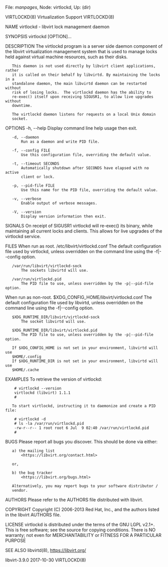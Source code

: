File: *manpages*,  Node: virtlockd,  Up: (dir)

VIRTLOCKD(8)                Virtualization Support                VIRTLOCKD(8)



NAME
       virtlockd - libvirt lock management daemon

SYNOPSIS
       virtlockd [OPTION]...

DESCRIPTION
       The virtlockd program is a server side daemon component of the libvirt
       virtualization management system that is used to manage locks held
       against virtual machine resources, such as their disks.

       This daemon is not used directly by libvirt client applications, rather
       it is called on their behalf by libvirtd. By maintaining the locks in a
       standalone daemon, the main libvirtd daemon can be restarted without
       risk of losing locks.  The virtlockd daemon has the ability to
       re-exec() itself upon receiving SIGUSR1, to allow live upgrades without
       downtime.

       The virtlockd daemon listens for requests on a local Unix domain
       socket.

OPTIONS
       -h, --help
           Display command line help usage then exit.

       -d, --daemon
           Run as a daemon and write PID file.

       -f, --config FILE
           Use this configuration file, overriding the default value.

       -t, --timeout SECONDS
           Automatically shutdown after SECONDS have elapsed with no active
           client or lock.

       -p, --pid-file FILE
           Use this name for the PID file, overriding the default value.

       -v, --verbose
           Enable output of verbose messages.

       -V, --version
           Display version information then exit.

SIGNALS
       On receipt of SIGUSR1 virtlockd will re-exec() its binary, while
       maintaining all current locks and clients. This allows for live
       upgrades of the virtlockd service.

FILES
   When run as root.
       /etc/libvirt/virtlockd.conf
           The default configuration file used by virtlockd, unless overridden
           on the command line using the -f|--config option.

       /var/run/libvirt/virtlockd-sock
           The sockets libvirtd will use.

       /var/run/virtlockd.pid
           The PID file to use, unless overridden by the -p|--pid-file option.

   When run as non-root.
       $XDG_CONFIG_HOME/libvirt/virtlockd.conf
           The default configuration file used by libvirtd, unless overridden
           on the command line using the -f|--config option.

       $XDG_RUNTIME_DIR/libvirt/virtlockd-sock
           The socket libvirtd will use.

       $XDG_RUNTIME_DIR/libvirt/virtlockd.pid
           The PID file to use, unless overridden by the -p|--pid-file option.

       If $XDG_CONFIG_HOME is not set in your environment, libvirtd will use
       $HOME/.config
       If $XDG_RUNTIME_DIR is not set in your environment, libvirtd will use
       $HOME/.cache

EXAMPLES
       To retrieve the version of virtlockd:

        # virtlockd --version
        virtlockd (libvirt) 1.1.1
        #

       To start virtlockd, instructing it to daemonize and create a PID file:

        # virtlockd -d
        # ls -la /var/run/virtlockd.pid
        -rw-r--r-- 1 root root 6 Jul  9 02:40 /var/run/virtlockd.pid
        #

BUGS
       Please report all bugs you discover.  This should be done via either:

       a) the mailing list
           <https://libvirt.org/contact.html>

       or,

       b) the bug tracker
           <https://libvirt.org/bugs.html>

       Alternatively, you may report bugs to your software distributor /
       vendor.

AUTHORS
       Please refer to the AUTHORS file distributed with libvirt.

COPYRIGHT
       Copyright (C) 2006-2013 Red Hat, Inc., and the authors listed in the
       libvirt AUTHORS file.

LICENSE
       virtlockd is distributed under the terms of the GNU LGPL v2.1+.  This
       is free software; see the source for copying conditions. There is NO
       warranty; not even for MERCHANTABILITY or FITNESS FOR A PARTICULAR
       PURPOSE

SEE ALSO
       libvirtd(8),  <https://libvirt.org/>



libvirt-3.9.0                     2017-10-30                      VIRTLOCKD(8)
